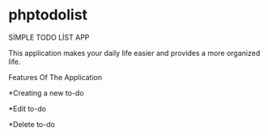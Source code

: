 # phptodolist
SİMPLE TODO LİST APP

This application makes your daily life easier and provides a more organized life.



Features Of The Application

  *Creating a new to-do
  
  *Edit to-do
  
  *Delete to-do
